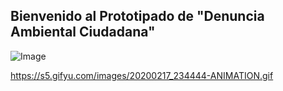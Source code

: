 ## Bienvenido al Prototipado de "Denuncia Ambiental Ciudadana"

![Image](https://s5.gifyu.com/images/20200217_234444-ANIMATION.md.gif)

https://s5.gifyu.com/images/20200217_234444-ANIMATION.gif

